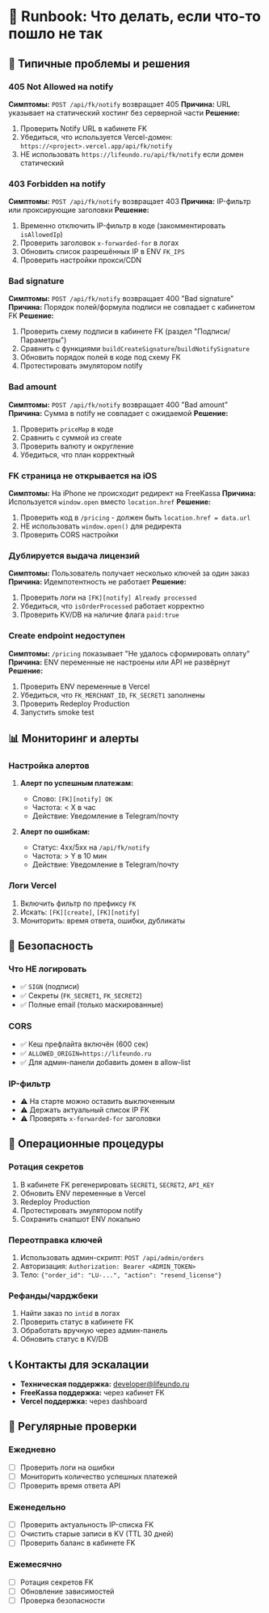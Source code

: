 # 🚨 Runbook: Что делать, если что-то пошло не так

## 🔧 Типичные проблемы и решения

### 405 Not Allowed на notify
**Симптомы:** `POST /api/fk/notify` возвращает 405
**Причина:** URL указывает на статический хостинг без серверной части
**Решение:**
1. Проверить Notify URL в кабинете FK
2. Убедиться, что используется Vercel-домен: `https://<project>.vercel.app/api/fk/notify`
3. НЕ использовать `https://lifeundo.ru/api/fk/notify` если домен статический

### 403 Forbidden на notify
**Симптомы:** `POST /api/fk/notify` возвращает 403
**Причина:** IP-фильтр или проксирующие заголовки
**Решение:**
1. Временно отключить IP-фильтр в коде (закомментировать `isAllowedIp`)
2. Проверить заголовок `x-forwarded-for` в логах
3. Обновить список разрешённых IP в ENV `FK_IPS`
4. Проверить настройки прокси/CDN

### Bad signature
**Симптомы:** `POST /api/fk/notify` возвращает 400 "Bad signature"
**Причина:** Порядок полей/формула подписи не совпадает с кабинетом FK
**Решение:**
1. Проверить схему подписи в кабинете FK (раздел "Подписи/Параметры")
2. Сравнить с функциями `buildCreateSignature`/`buildNotifySignature`
3. Обновить порядок полей в коде под схему FK
4. Протестировать эмулятором notify

### Bad amount
**Симптомы:** `POST /api/fk/notify` возвращает 400 "Bad amount"
**Причина:** Сумма в notify не совпадает с ожидаемой
**Решение:**
1. Проверить `priceMap` в коде
2. Сравнить с суммой из create
3. Проверить валюту и округление
4. Убедиться, что план корректный

### FK страница не открывается на iOS
**Симптомы:** На iPhone не происходит редирект на FreeKassa
**Причина:** Используется `window.open` вместо `location.href`
**Решение:**
1. Проверить код в `/pricing` - должен быть `location.href = data.url`
2. НЕ использовать `window.open()` для редиректа
3. Проверить CORS настройки

### Дублируется выдача лицензий
**Симптомы:** Пользователь получает несколько ключей за один заказ
**Причина:** Идемпотентность не работает
**Решение:**
1. Проверить логи на `[FK][notify] Already processed`
2. Убедиться, что `isOrderProcessed` работает корректно
3. Проверить KV/DB на наличие флага `paid:true`

### Create endpoint недоступен
**Симптомы:** `/pricing` показывает "Не удалось сформировать оплату"
**Причина:** ENV переменные не настроены или API не развёрнут
**Решение:**
1. Проверить ENV переменные в Vercel
2. Убедиться, что `FK_MERCHANT_ID`, `FK_SECRET1` заполнены
3. Проверить Redeploy Production
4. Запустить smoke test

## 📊 Мониторинг и алерты

### Настройка алертов
1. **Алерт по успешным платежам:**
   - Слово: `[FK][notify] OK`
   - Частота: < X в час
   - Действие: Уведомление в Telegram/почту

2. **Алерт по ошибкам:**
   - Статус: 4xx/5xx на `/api/fk/notify`
   - Частота: > Y в 10 мин
   - Действие: Уведомление в Telegram/почту

### Логи Vercel
1. Включить фильтр по префиксу `FK`
2. Искать: `[FK][create]`, `[FK][notify]`
3. Мониторить: время ответа, ошибки, дубликаты

## 🔐 Безопасность

### Что НЕ логировать
- ✅ `SIGN` (подписи)
- ✅ Секреты (`FK_SECRET1`, `FK_SECRET2`)
- ✅ Полные email (только маскированные)

### CORS
- ✅ Кеш префлайта включён (600 сек)
- ✅ `ALLOWED_ORIGIN=https://lifeundo.ru`
- ✅ Для админ-панели добавить домен в allow-list

### IP-фильтр
- ⚠️ На старте можно оставить выключенным
- ⚠️ Держать актуальный список IP FK
- ⚠️ Проверять `x-forwarded-for` заголовки

## 🚀 Операционные процедуры

### Ротация секретов
1. В кабинете FK регенерировать `SECRET1`, `SECRET2`, `API_KEY`
2. Обновить ENV переменные в Vercel
3. Redeploy Production
4. Протестировать эмулятором notify
5. Сохранить снапшот ENV локально

### Переотправка ключей
1. Использовать админ-скрипт: `POST /api/admin/orders`
2. Авторизация: `Authorization: Bearer <ADMIN_TOKEN>`
3. Тело: `{"order_id": "LU-...", "action": "resend_license"}`

### Рефанды/чарджбеки
1. Найти заказ по `intid` в логах
2. Проверить статус в кабинете FK
3. Обработать вручную через админ-панель
4. Обновить статус в KV/DB

## 📞 Контакты для эскалации

- **Техническая поддержка:** developer@lifeundo.ru
- **FreeKassa поддержка:** через кабинет FK
- **Vercel поддержка:** через dashboard

## 🔄 Регулярные проверки

### Ежедневно
- [ ] Проверить логи на ошибки
- [ ] Мониторить количество успешных платежей
- [ ] Проверить время ответа API

### Еженедельно
- [ ] Проверить актуальность IP-списка FK
- [ ] Очистить старые записи в KV (TTL 30 дней)
- [ ] Проверить баланс в кабинете FK

### Ежемесячно
- [ ] Ротация секретов FK
- [ ] Обновление зависимостей
- [ ] Проверка безопасности
